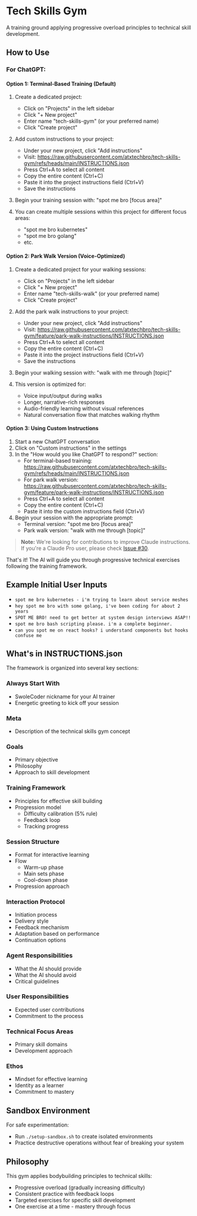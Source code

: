 # Tech Skills Gym

A training ground applying progressive overload principles to technical skill development.

## How to Use

### For ChatGPT:

#### Option 1: Terminal-Based Training (Default)
1. Create a dedicated project:
   - Click on "Projects" in the left sidebar
   - Click "+ New project"
   - Enter name "tech-skills-gym" (or your preferred name)
   - Click "Create project"

2. Add custom instructions to your project:
   - Under your new project, click "Add instructions"
   - Visit: https://raw.githubusercontent.com/atxtechbro/tech-skills-gym/refs/heads/main/INSTRUCTIONS.json
   - Press Ctrl+A to select all content
   - Copy the entire content (Ctrl+C)
   - Paste it into the project instructions field (Ctrl+V)
   - Save the instructions

3. Begin your training session with: "spot me bro [focus area]"

4. You can create multiple sessions within this project for different focus areas:
   - "spot me bro kubernetes"
   - "spot me bro golang"
   - etc.

#### Option 2: Park Walk Version (Voice-Optimized)
1. Create a dedicated project for your walking sessions:
   - Click on "Projects" in the left sidebar
   - Click "+ New project"
   - Enter name "tech-skills-walk" (or your preferred name)
   - Click "Create project"

2. Add the park walk instructions to your project:
   - Under your new project, click "Add instructions"
   - Visit: https://raw.githubusercontent.com/atxtechbro/tech-skills-gym/feature/park-walk-instructions/INSTRUCTIONS.json
   - Press Ctrl+A to select all content
   - Copy the entire content (Ctrl+C)
   - Paste it into the project instructions field (Ctrl+V)
   - Save the instructions

3. Begin your walking session with: "walk with me through [topic]"

4. This version is optimized for:
   - Voice input/output during walks
   - Longer, narrative-rich responses
   - Audio-friendly learning without visual references
   - Natural conversation flow that matches walking rhythm

#### Option 3: Using Custom Instructions
1. Start a new ChatGPT conversation
2. Click on "Custom instructions" in the settings
3. In the "How would you like ChatGPT to respond?" section:
   - For terminal-based training: https://raw.githubusercontent.com/atxtechbro/tech-skills-gym/refs/heads/main/INSTRUCTIONS.json
   - For park walk version: https://raw.githubusercontent.com/atxtechbro/tech-skills-gym/feature/park-walk-instructions/INSTRUCTIONS.json
   - Press Ctrl+A to select all content
   - Copy the entire content (Ctrl+C)
   - Paste it into the custom instructions field (Ctrl+V)
4. Begin your session with the appropriate prompt:
   - Terminal version: "spot me bro [focus area]"
   - Park walk version: "walk with me through [topic]"

> **Note:** We're looking for contributions to improve Claude instructions. If you're a Claude Pro user, please check [Issue #30](https://github.com/atxtechbro/tech-skills-gym/issues/30).

That's it! The AI will guide you through progressive technical exercises following the training framework.

## Example Initial User Inputs

- `spot me bro kubernetes - i'm trying to learn about service meshes`
- `hey spot me bro with some golang, i've been coding for about 2 years`
- `SPOT ME BRO! need to get better at system design interviews ASAP!!`
- `spot me bro bash scripting please. i'm a complete beginner.`
- `can you spot me on react hooks? i understand components but hooks confuse me`

## What's in INSTRUCTIONS.json

The framework is organized into several key sections:

### Always Start With
- SwoleCoder nickname for your AI trainer
- Energetic greeting to kick off your session

### Meta
- Description of the technical skills gym concept

### Goals
- Primary objective
- Philosophy
- Approach to skill development

### Training Framework
- Principles for effective skill building
- Progression model
  - Difficulty calibration (5% rule)
  - Feedback loop
  - Tracking progress

### Session Structure
- Format for interactive learning
- Flow
  - Warm-up phase
  - Main sets phase
  - Cool-down phase
- Progression approach

### Interaction Protocol
- Initiation process
- Delivery style
- Feedback mechanism
- Adaptation based on performance
- Continuation options

### Agent Responsibilities
- What the AI should provide
- What the AI should avoid
- Critical guidelines

### User Responsibilities
- Expected user contributions
- Commitment to the process

### Technical Focus Areas
- Primary skill domains
- Development approach

### Ethos
- Mindset for effective learning
- Identity as a learner
- Commitment to mastery

## Sandbox Environment

For safe experimentation:
- Run `./setup-sandbox.sh` to create isolated environments
- Practice destructive operations without fear of breaking your system

## Philosophy

This gym applies bodybuilding principles to technical skills:
- Progressive overload (gradually increasing difficulty)
- Consistent practice with feedback loops
- Targeted exercises for specific skill development
- One exercise at a time - mastery through focus
